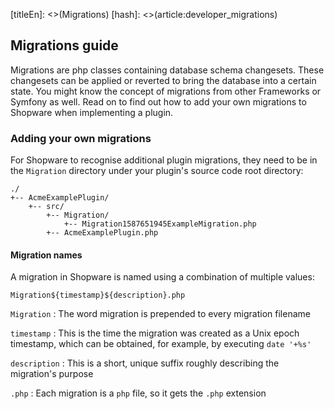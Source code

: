 [titleEn]: <>(Migrations)
[hash]: <>(article:developer_migrations)

## Migrations guide

Migrations are php classes containing database schema changesets. These
changesets can be applied or reverted to bring the database into a certain
state. You might know the concept of migrations from other Frameworks or
Symfony as well. Read on to find out how to add your own migrations to
Shopware when implementing a plugin.

### Adding your own migrations

For Shopware to recognise additional plugin migrations, they need to be in the
`Migration` directory under your plugin's source code root directory:

```
./
+-- AcmeExamplePlugin/
    +-- src/
        +-- Migration/
            +-- Migration1587651945ExampleMigration.php
        +-- AcmeExamplePlugin.php
```

#### Migration names

A migration in Shopware is named using a combination of multiple values:

`Migration${timestamp}${description}.php`

`Migration`
    : The word migration is prepended to every migration filename

`timestamp`
    : This is the time the migration was created as a Unix epoch timestamp,
      which can be obtained, for example, by executing `date '+%s'`

`description`
    : This is a short, unique suffix roughly describing the migration's purpose

`.php`
    : Each migration is a `php` file, so it gets the `.php` extension
